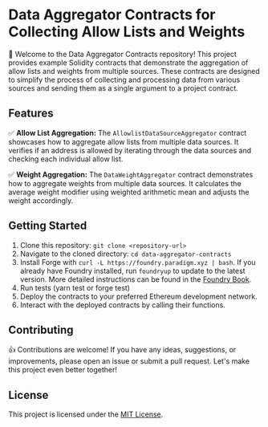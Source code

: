 # Data Aggregator Contracts for Collecting Allow Lists and Weights

👋 Welcome to the Data Aggregator Contracts repository! This project provides example Solidity contracts that demonstrate the aggregation of allow lists and weights from multiple sources. These contracts are designed to simplify the process of collecting and processing data from various sources and sending them as a single argument to a project contract.

## Features

✅ **Allow List Aggregation:** The `AllowlistDataSourceAggregator` contract showcases how to aggregate allow lists from multiple data sources. It verifies if an address is allowed by iterating through the data sources and checking each individual allow list.

✅ **Weight Aggregation:** The `DataWeightAggregator` contract demonstrates how to aggregate weights from multiple data sources. It calculates the average weight modifier using weighted arithmetic mean and adjusts the weight accordingly.

## Getting Started
1. Clone this repository: `git clone <repository-url>`
2. Navigate to the cloned directory: `cd data-aggregator-contracts`
3. Install Forge with `curl -L https://foundry.paradigm.xyz | bash`. If you already have Foundry installed, run `foundryup` to update to the latest version. More detailed instructions can be found in the [Foundry Book](https://book.getfoundry.sh/getting-started/installation).
4. Run tests (yarn test or forge test)
5. Deploy the contracts to your preferred Ethereum development network.
6. Interact with the deployed contracts by calling their functions.

## Contributing

👍 Contributions are welcome! If you have any ideas, suggestions, or improvements, please open an issue or submit a pull request. Let's make this project even better together!

## License

This project is licensed under the [MIT License](LICENSE).
